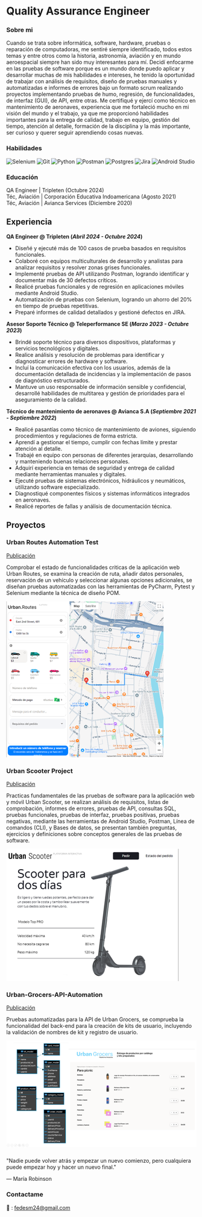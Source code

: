 # Quality Assurance Engineer

### Sobre mi

Cuando se trata sobre informática, software, hardware, pruebas o reparación de computadoras, me sentiré siempre identificado, todos estos temas y entre otros como la historia, astronomía, aviación y en mundo aeroespacial siempre han sido muy interesantes para mí. Decidí enfocarme en las pruebas de software porque es un mundo donde puedo aplicar y desarrollar muchas de mis habilidades e intereses, he tenido la oportunidad de trabajar con análisis de requisitos, diseño de pruebas manuales y automatizadas e informes de errores bajo un formato scrum realizando proyectos implementando pruebas de humo, regresión, de funcionalidades, de interfaz (GUI), de API, entre otras. Me certifiqué y ejercí como técnico en mantenimiento de aeronaves, experiencia que me fortaleció mucho en mi visión del mundo y el trabajo, ya que me proporcionó habilidades importantes para la entrega de calidad, trabajo en equipo, gestión del tiempo, atención al detalle, formación de la disciplina y la más importante, ser curioso y querer seguir aprendiendo cosas nuevas.


### Habilidades

![Selenium](https://img.shields.io/badge/Selenium-white?style=for-the-badge&logo=selenium&logoColor=black)
![Git](https://img.shields.io/badge/Git-white?style=for-the-badge&logo=git&logoColor=black)
![Python](https://img.shields.io/badge/Python-white?style=for-the-badge&logo=python&logoColor=black)
![Postman](https://img.shields.io/badge/Postman-white?style=for-the-badge&logo=postman&logoColor=black)
![Postgres](https://img.shields.io/badge/Postgres-white?style=for-the-badge&logo=postgresql&logoColor=black)
![Jira](https://img.shields.io/badge/Jira-white?style=for-the-badge&logo=jira&logoColor=black)
![Android Studio](https://img.shields.io/badge/Android%20Studio-white?style=for-the-badge&logo=android%20studio&logoColor=black)


### Educación

<p>QA Engineer | Tripleten (Octubre 2024)<br>Téc, Aviación | Corporación Educativa Indoamericana (Agosto 2021)
<br>Téc, Aviación | Avianca Services (Diciembre 2020)</p>

## Experiencia
**QA Engineer @ Tripleten (_Abril 2024 - Octubre 2024_)**
- Diseñé y ejecuté más de 100 casos de prueba basados en requisitos funcionales.
- Colaboré con equipos multiculturales de desarrollo y analistas para analizar requisitos y resolver zonas grises funcionales.
- Implementé pruebas de API utilizando Postman, logrando identificar y documentar más de 30 defectos críticos.
- Realicé pruebas funcionales y de regresión en aplicaciones móviles mediante Android Studio.
- Automatización de pruebas con Selenium, logrando un ahorro del 20% en tiempo de pruebas repetitivas.
- Preparé informes de calidad detallados y gestioné defectos en JIRA.

**Asesor Soporte Técnico @ Teleperformance SE (_Marzo 2023 - Octubre 2023_)**
- Brindé soporte técnico para diversos dispositivos, plataformas y servicios tecnológicos y digitales.
- Realice análisis y resolución de problemas para identificar y diagnosticar errores de hardware y software. 
- Incluí la comunicación efectiva con los usuarios, además de la documentación detallada de incidencias y la implementación de pasos de diagnóstico estructurados. 
- Mantuve un uso responsable de información sensible y confidencial, desarrollé habilidades de multitarea y gestión de prioridades para el aseguramiento de la calidad.

**Técnico de mantenimiento de aeronaves @ Avianca S.A  (_Septiembre 2021 - Septiembre 2022_)**
- Realicé pasantías como técnico de mantenimiento de aviones, siguiendo procedimientos y regulaciones de forma estricta.
- Aprendí a gestionar el tiempo, cumplir con fechas límite y prestar atención al detalle.
- Trabajé en equipo con personas de diferentes jerarquías, desarrollando y manteniendo buenas relaciones personales.
- Adquirí experiencia en temas de seguridad y entrega de calidad mediante herramientas manuales y digitales.
- Ejecuté pruebas de sistemas electrónicos, hidráulicos y neumáticos, utilizando software especializado.
- Diagnostiqué componentes físicos y sistemas informáticos integrados en aeronaves.
- Realicé reportes de fallas y análisis de documentación técnica.


## Proyectos
### Urban Routes Automation Test
[Publicación](https://github.com/fedesm1/Urban-Routes-Automation-Tests)

Comprobar el estado de funcionalidades criticas de la aplicación web Urban Routes, se examina la creación de ruta, añadir datos personales, reservación de un vehículo y seleccionar algunas opciones adicionales, se diseñan pruebas automatizadas con las herramientas de PyCharm, Pytest y Selenium mediante la técnica de diseño POM.

![Urban.Routes](Assets/img/S8UR.png)



### Urban Scooter Project
[Publicación](https://github.com/fedesm1/Urban-Scooter-Project)

Practicas fundamentales de las pruebas de software para la aplicación web y móvil Urban Scooter, se realizan análisis de requisitos, listas de comprobación, informes de errores, pruebas de API, consultas SQL, pruebas funcionales, pruebas de interfaz, pruebas positivas, pruebas negativas, mediante las herramientas de Android Studio, Postman, Línea de comandos (CLI), y Bases de datos, se presentan también preguntas, ejercicios y definiciones sobre conceptos generales de las pruebas de software.

![Urban.Scooter](Assets/img/PFUS.png)



### Urban-Grocers-API-Automation
[Publicación](https://github.com/fedesm1/Urban-Grocers-API-Automation)

Pruebas automatizadas para la API de Urban Grocers, se comprueba la funcionalidad del back-end para la creación de kits de usuario, incluyendo la validación de nombres de kit y registro de usuario.

![Urban.Grocers](Assets/img/S7UG.png)


<p style="font-size: 24px;">
  
  "Nadie puede volver atrás y empezar un nuevo comienzo, pero cualquiera puede empezar hoy y hacer un nuevo final."
<footer>— María Robinson</footer>

</p>

### Contactame

📩 : fedesm24@gmail.com

